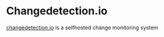 # Changedetection.io 

[changedetection.io](https://github.com/dgtlmoon/changedetection.io) is a selfhosted change monitoring system
